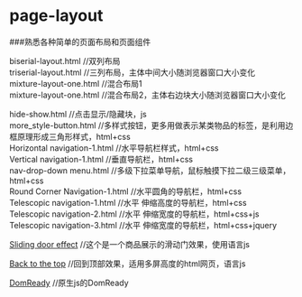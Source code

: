 # page-layout
###熟悉各种简单的页面布局和页面组件

biserial-layout.html //双列布局       
triserial-layout.html //三列布局，主体中间大小随浏览器窗口大小变化     
mixture-layout-one.html //混合布局1     
mixture-layout-one.html //混合布局2，主体右边块大小随浏览器窗口大小变化     

hide-show.html //点击显示/隐藏块，js      
more_style-button.html //多样式按钮，更多用做表示某类物品的标签，是利用边框原理形成三角形样式，html+css      
Horizontal navigation-1.html //水平导航栏样式，html+css   
Vertical navigation-1.html //垂直导航栏，html+css   
nav-drop-down menu.html //多级下拉菜单导航，鼠标触摸下拉二级三级菜单，html+css    
Round Corner Navigation-1.html //水平圆角的导航栏，html+css      
Telescopic navigation-1.html //水平 伸缩高度的导航栏，html+css     
Telescopic navigation-2.html //水平 伸缩宽度的导航栏，html+css+js      
Telescopic navigation-3.html //水平 伸缩宽度的导航栏，html+css+jquery      

[Sliding door effect](https://believexia.github.io/JS-study/DOM-study/Sliding%20door%20effect/Sliding%20door%20effect.html)     //这个是一个商品展示的滑动门效果，使用语言js

[Back to the top](https://believexia.github.io/JS-study/Back%20to%20the%20top/Back%20to%20the%20top.html)     //回到顶部效果，适用多屏高度的html网页，语言js

[DomReady](https://github.com/BelieveXIA/JS-study/blob/master/DOM-study/DOM/domReady.js)   //原生js的DomReady

